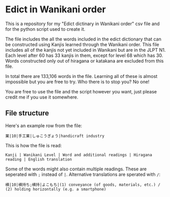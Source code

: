 # Edict in Wanikani order 

This is a repository for my "Edict dictinary in Wanikani order" csv file and for the python script used to create it.

The file includes the all the words included in the edict dictionary that can be constructed using Kanjis learned through the Wanikani order. This file includes all of the kanjis not yet included in Wanikani but are in the JLPT N1. Each level after 60 has 33 kanjis in them, except for level 68 which has 30. Words constructed only out of hiragana or katakana are excluded from this file.

In total there are 133,106 words in the file. Learning all of these is almost impossible but you are free to try. Who there is to stop you? No one!

You are free to use the file and the script however you want, just please credit me if you use it somewhere.

## File structure

Here's an example row from the file:

`業|10|手工業|しゅこうぎょう|handicraft industry`

This is how the file is read:

`Kanji | Wanikani Level | Word and additional readings | Hiragana reading | English translation`

Some of the words might also contain multiple readings. These are seperated with `;` instead of `|`. Alternative translations are sperated with `/`:

`横|10|横持ち;横持|よこもち|(1) conveyance (of goods, materials, etc.) / (2) holding horizontally (e.g. a smartphone) `
